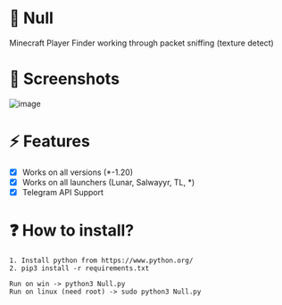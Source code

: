 # 🔌 Null
Minecraft Player Finder working through packet sniffing (texture detect)

# 📱 Screenshots
![image](https://github.com/user-attachments/assets/3f792154-1c5c-4298-9cff-29ada8ee57f1)


# ⚡ Features
- [x] Works on all versions (*-1.20)
- [x] Works on all launchers (Lunar, Salwayyr, TL, *)
- [x] Telegram API Support

# ❓ How to install?
```
1. Install python from https://www.python.org/
2. pip3 install -r requirements.txt

Run on win -> python3 Null.py
Run on linux (need root) -> sudo python3 Null.py
```
